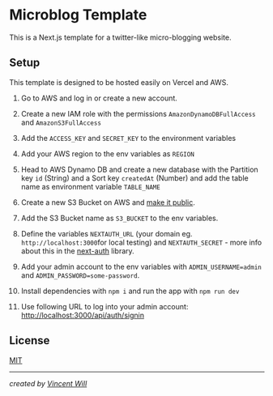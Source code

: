 # Microblog Template

This is a Next.js template for a twitter-like micro-blogging website.

## Setup

This template is designed to be hosted easily on Vercel and AWS.

1) Go to AWS and log in or create a new account.

2) Create a new IAM role with the permissions `AmazonDynamoDBFullAccess` and `AmazonS3FullAccess`

3) Add the `ACCESS_KEY` and `SECRET_KEY` to the environment variables

4) Add your AWS region to the env variables as ``REGION``

5) Head to AWS Dynamo DB and create a new database with the Partition key `id` (String) and a Sort key `createdAt` (Number) and add the table name as environment variable `TABLE_NAME`

6) Create a new S3 Bucket on AWS and [make it public](https://aws.amazon.com/premiumsupport/knowledge-center/read-access-objects-s3-bucket/).

7) Add the S3 Bucket name as `S3_BUCKET` to the env variables.

8) Define the variables `NEXTAUTH_URL` (your domain eg. `http://localhost:3000`for local testing) and `NEXTAUTH_SECRET` - more info about this in the [next-auth](https://next-auth.js.org/getting-started/example) library.

9) Add your admin account to the env variables with `ADMIN_USERNAME=admin`
 and `ADMIN_PASSWORD=some-password`.

10) Install dependencies with `npm i` and run the app with `npm run dev`

11) Use following URL to log into your admin account: [http://localhost:3000/api/auth/signin](http://localhost:3000/api/auth/signin)


## License
[MIT](https://choosealicense.com/licenses/mit/)


---


*created by [Vincent Will](https://twitter.com/wweb_dev)*
